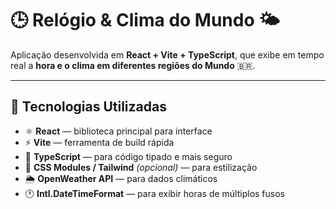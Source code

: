 # 🕒 Relógio & Clima do Mundo 🌤️

Aplicação desenvolvida em **React + Vite + TypeScript**, que exibe em tempo real a **hora e o clima em diferentes regiões do Mundo** 🇧🇷.

---

## 🚀 Tecnologias Utilizadas

- ⚛️ **React** — biblioteca principal para interface
- ⚡ **Vite** — ferramenta de build rápida
- 🧠 **TypeScript** — para código tipado e mais seguro
- 🎨 **CSS Modules / Tailwind** *(opcional)* — para estilização
- 🌦️ **OpenWeather API** — para dados climáticos
- 🕐 **Intl.DateTimeFormat** — para exibir horas de múltiplos fusos